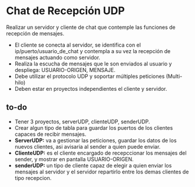# Chat de Recepción UDP

Realizar un servidor y cliente de chat que contemple las funciones de recepción de mensajes. 
- El cliente se conecta al servidor, se identifica con el ip/puerto/usuario_de_chat y contempla a su vez  la recepción de mensajes actuando como servidor.
- Realiza la escucha de mensajes que le son enviados al usuario y despliega: USUARIO-ORIGEN, MENSAJE.
- Debe utilizar el protocolo UDP y soportar múltiples peticiones (Multi-hilo)
- Deben estar en proyectos independientes el cliente y servidor.


## to-do
- Tener 3 proyectos, serverUDP, clienteUDP, senderUDP.
- Crear algun tipo de tabla para guardar los puertos de los clientes capaces de recibir mensajes.
- **ServerUDP:** va a gestionar las peticiones, guardar los datos de los nuevos clientes, asi avisaria al sender a quien puede enviar.
- **ClienteUDP:** es el cliente encargado de recepccionar los mensajes del sender, y mostrar en pantalla USUARIO-ORIGEN.
- **senderUDP:** un tipo de cliente capaz de elegir a quien enviar los mensajes al servidor y el servidor repartirlo entre los demas clientes de tipo recepcion.